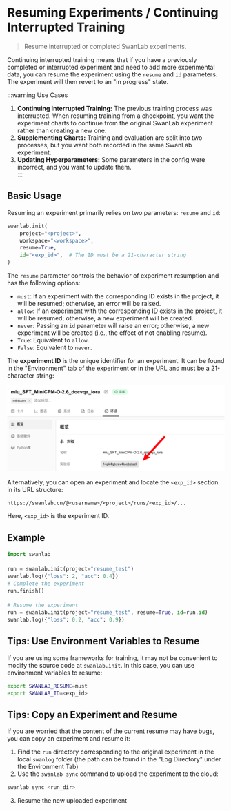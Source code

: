 # Resuming Experiments / Continuing Interrupted Training  

> Resume interrupted or completed SwanLab experiments.  

Continuing interrupted training means that if you have a previously completed or interrupted experiment and need to add more experimental data, you can resume the experiment using the `resume` and `id` parameters. The experiment will then revert to an "in progress" state.  

:::warning Use Cases  
1. **Continuing Interrupted Training:** The previous training process was interrupted. When resuming training from a checkpoint, you want the experiment charts to continue from the original SwanLab experiment rather than creating a new one.  
2. **Supplementing Charts:** Training and evaluation are split into two processes, but you want both recorded in the same SwanLab experiment.  
3. **Updating Hyperparameters:** Some parameters in the config were incorrect, and you want to update them.  
:::  

## Basic Usage  

Resuming an experiment primarily relies on two parameters: `resume` and `id`:  

```python  
swanlab.init(  
    project="<project>",  
    workspace="<workspace>",  
    resume=True,  
    id="<exp_id>",  # The ID must be a 21-character string  
)  
```  

The `resume` parameter controls the behavior of experiment resumption and has the following options:  

- `must`: If an experiment with the corresponding ID exists in the project, it will be resumed; otherwise, an error will be raised.  
- `allow`: If an experiment with the corresponding ID exists in the project, it will be resumed; otherwise, a new experiment will be created.  
- `never`: Passing an `id` parameter will raise an error; otherwise, a new experiment will be created (i.e., the effect of not enabling resume).  
- `True`: Equivalent to `allow`.  
- `False`: Equivalent to `never`.  

The **experiment ID** is the unique identifier for an experiment. It can be found in the "Environment" tab of the experiment or in the URL and must be a 21-character string:  

![](./resume-experiment/exp_id.png)  

Alternatively, you can open an experiment and locate the `<exp_id>` section in its URL structure:  

```  
https://swanlab.cn/@<username>/<project>/runs/<exp_id>/...  
```  

Here, `<exp_id>` is the experiment ID.  

## Example  

```python  
import swanlab  

run = swanlab.init(project="resume_test")  
swanlab.log({"loss": 2, "acc": 0.4})  
# Complete the experiment  
run.finish()  

# Resume the experiment  
run = swanlab.init(project="resume_test", resume=True, id=run.id)  
swanlab.log({"loss": 0.2, "acc": 0.9})  
```

## Tips: Use Environment Variables to Resume

If you are using some frameworks for training, it may not be convenient to modify the source code at `swanlab.init`. In this case, you can use environment variables to resume:

```bash
export SWANLAB_RESUME=must
export SWANLAB_ID=<exp_id>
```

## Tips: Copy an Experiment and Resume

If you are worried that the content of the current resume may have bugs, you can copy an experiment and resume it:

1. Find the `run` directory corresponding to the original experiment in the local `swanlog` folder (the path can be found in the "Log Directory" under the Environment Tab)
2. Use the `swanlab sync` command to upload the experiment to the cloud:

```bash
swanlab sync <run_dir>
```
3. Resume the new uploaded experiment